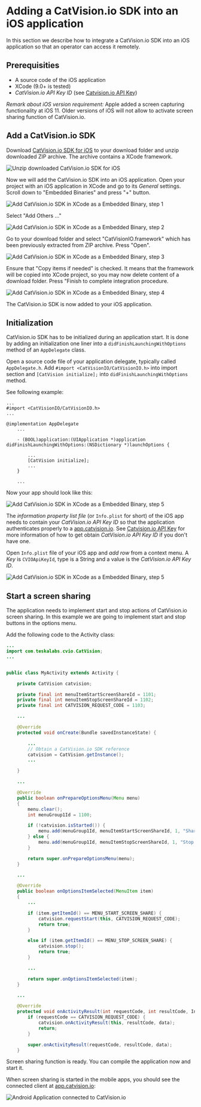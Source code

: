# Adding a CatVision.io SDK into an iOS application

In this section we describe how to integrate a CatVision.io SDK into an iOS application so that an operator can access it remotely.

## Prerequisities

* A source code of the iOS application
* XCode (9.0+ is tested)
* _CatVision.io API Key ID_ \(see [Catvision.io API Key](//get-started/api-key.md)\)

_Remark about iOS version requirement:_ Apple added a screen capturing functionality at iOS 11. Older versions of iOS will not allow to activate screen sharing function of CatVision.io.

## Add a CatVision.io SDK

Download [CatVision.io SDK for iOS](https://www.catvision.io/get/CatVisionIO.framework.zip) to your download folder and unzip downloaded ZIP archive. The archive contains a XCode framework.

![Unzip downloaded CatVision.io SDK for iOS](../assets/cvio_ios_download.png)

Now we will add the CatVision.io SDK into an iOS application. Open your project with an iOS application in XCode and go to its _General_ settings. Scroll down to "Embedded Binaries" and press "+" button.

![Add CatVision.io SDK in XCode as a Embedded Binary, step 1](../assets/cvio_ios_xcode_1.png)


Select "Add Others ..."

![Add CatVision.io SDK in XCode as a Embedded Binary, step 2](../assets/cvio_ios_xcode_2.png)


Go to your download folder and select "CatVisionIO.framework" which has been previously extracted from ZIP archive. Press "Open".

![Add CatVision.io SDK in XCode as a Embedded Binary, step 3](../assets/cvio_ios_xcode_3.png)


Ensure that "Copy items if needed" is checked. It means that the framework will be copied into XCode project, so you may now delete content of a download folder.
Press "Finish to complete integration procedure.

![Add CatVision.io SDK in XCode as a Embedded Binary, step 4](../assets/cvio_ios_xcode_4.png)


The CatVision.io SDK is now added to your iOS application.

## Initialization

CatVision.io SDK has to be initialized during an application start. It is done by adding an initialization one liner into a `didFinishLaunchingWithOptions` method of an `AppDelegate` class.

Open a source code file of your application delegate, typically called `AppDelegate.h`. Add `#import <CatVisionIO/CatVisionIO.h>` into import section and `[CatVision initialize];` into `didFinishLaunchingWithOptions` method.

See following example:

```
...
#import <CatVisionIO/CatVisionIO.h>
...

@implementation AppDelegate
    ...

    - (BOOL)application:(UIApplication *)application didFinishLaunchingWithOptions:(NSDictionary *)launchOptions {

        ...
        [CatVision initialize];
        ...
    }

    ...
```

Now your app should look like this:  

![Add CatVision.io SDK in XCode as a Embedded Binary, step 5](../assets/cvio_ios_xcode_5.png)


The _information property list file_ (or `Info.plist` for short) of the iOS app needs to contain your _CatVision.io API Key ID_ so that the application authenticates properly to a [app.catvision.io](https://app.catvision.io). See [Catvision.io API Key](//get-started/api-key.md) for more information of how to get obtain _CatVision.io API Key ID_ if you don't have one.

Open `Info.plist` file of your iOS app and _add row_ from a context menu. A _Key_ is `CVIOApiKeyId`, type is a String and a value is the _CatVision.io API Key ID_.

![Add CatVision.io SDK in XCode as a Embedded Binary, step 5](../assets/cvio_ios_xcode_6.png)


## Start a screen sharing

The application needs to implement start and stop actions of CatVision.io screen sharing. In this example we are going to implement start and stop buttons in the options menu.

Add the following code to the Activity class:

```java
...
import com.teskalabs.cvio.CatVision;
...


public class MyActivity extends Activity {

    private CatVision catvision;

    private final int menuItemStartScreenShareId = 1101;
    private final int menuItemStopScreenShareId = 1102;
    private final int CATVISION_REQUEST_CODE = 1103;

    ...

    @Override
    protected void onCreate(Bundle savedInstanceState) {

        ...
        // Obtain a CatVision.io SDK reference
        catvision = CatVision.getInstance();
        ...

    }

    ...

    @Override
    public boolean onPrepareOptionsMenu(Menu menu)
    {
        menu.clear();
        int menuGroup1Id = 1100;

        if (!catvision.isStarted()) {
            menu.add(menuGroup1Id, menuItemStartScreenShareId, 1, "Share screen");
        } else {
            menu.add(menuGroup1Id, menuItemStopScreenShareId, 1, "Stop sharing");
        }

        return super.onPrepareOptionsMenu(menu);
    }

    ...

    @Override
    public boolean onOptionsItemSelected(MenuItem item)
    {
        ...

        if (item.getItemId() == MENU_START_SCREEN_SHARE) {
            catvision.requestStart(this, CATVISION_REQUEST_CODE);
            return true;
        }

        else if (item.getItemId() == MENU_STOP_SCREEN_SHARE) {
            catvision.stop();
            return true;
        }

        ...

        return super.onOptionsItemSelected(item);
    }

    ...

    @Override
    protected void onActivityResult(int requestCode, int resultCode, Intent data) {
        if (requestCode == CATVISION_REQUEST_CODE) {
            catvision.onActivityResult(this, resultCode, data);
            return;
        }

        super.onActivityResult(requestCode, resultCode, data);
    }
```

Screen sharing function is ready. You can compile the application now and start it.

When screen sharing is started in the mobile apps, you should see the connected client at [app.catvision.io](https://app.catvision.io):

![Android Application connected to CatVision.io](../assets/cvio_android_emulator_share.png)

